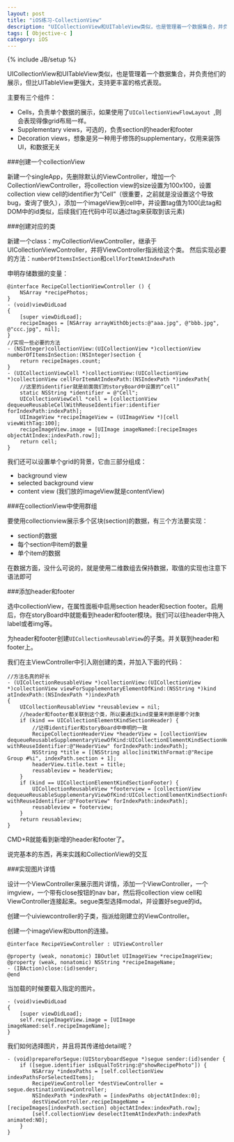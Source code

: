 ```yaml
---
layout: post
title: "iOS练习-CollectionView"
description: "UICollectionView和UITableView类似，也是管理着一个数据集合，并负责他们的展示，但比UITableView更强大，支持更丰富的格式表现。"
tags: [ Objective-c ]
category: iOS
---
```

{% include JB/setup %}


UICollectionView和UITableView类似，也是管理着一个数据集合，并负责他们的展示，但比UITableView更强大，支持更丰富的格式表现。

主要有三个组件：

- Cells，负责单个数据的展示，如果使用了`UICollectionViewFlowLayout `,则会表现得像grid布局一样。
- Supplementary views，可选的，负责section的header和footer
- Decoration views，想象是另一种用于修饰的supplementary，仅用来装饰UI，和数据无关

###创建一个collectionView

新建一个singleApp，先删除默认的ViewController，增加一个CollectionViewController，将collection view的size设置为100x100，设置collection view cell的identifier为“Cell”（很重要，之前就是没设置这个导致bug，查询了很久），添加一个imageView到cell中，并设置tag值为100(此tag和DOM中的id类似，后续我们在代码中可以通过tag来获取到该元素)

###创建对应的类

新建一个class：myCollectionViewController，继承于UICollectionViewController，并将ViewController指派给这个类。
然后实现必要的方法：`numberOfItemsInSection`和`cellForItemAtIndexPath`

申明存储数据的变量：

    @interface RecipeCollectionViewController () {
        NSArray *recipePhotos;
    }
    - (void)viewDidLoad
    {
        [super viewDidLoad];
        recipeImages = [NSArray arrayWithObjects:@"aaa.jpg", @"bbb.jpg", @"ccc.jpg", nil];
    }
    //实现一些必要的方法
    - (NSInteger)collectionView:(UICollectionView *)collectionView numberOfItemsInSection:(NSInteger)section {
        return recipeImages.count;
    }
    - (UICollectionViewCell *)collectionView:(UICollectionView *)collectionView cellForItemAtIndexPath:(NSIndexPath *)indexPath{
        //这里的identifier就是前面我们的storyBoard中设置的“cell”
        static NSString *identifier = @"Cell";
        UICollectionViewCell *cell = [collectionView dequeueReusableCellWithReuseIdentifier:identifier forIndexPath:indexPath];
        UIImageView *recipeImageView = (UIImageView *)[cell viewWithTag:100];
        recipeImageView.image = [UIImage imageNamed:[recipeImages objectAtIndex:indexPath.row]];
        return cell;
    }
    
我们还可以设置单个grid的背景，它由三部分组成：

- background view
- selected background view
- content view (我们放的imageView就是contentView)

###在collectionView中使用群组

要使用collectionview展示多个区块(section)的数据，有三个方法要实现：

- section的数据
- 每个section中item的数量
- 单个item的数据

在数据方面，没什么可说的，就是使用二维数组去保持数据，取值的实现也注意下语法即可

###添加header和footer

选中collectionView，在属性面板中启用section header和section footer。启用后，你在storyBoard中就能看到header和footer模块。我们可以往header中拖入label或者img等。

为header和footer创建`UICollectionReusableView`的子类。并关联到header和footer上。

我们在主ViewController中引入刚创建的类，并加入下面的代码：

    //方法名真的好长
    - (UICollectionReusableView *)collectionView:(UICollectionView *)collectionView viewForSupplementaryElementOfKind:(NSString *)kind atIndexPath:(NSIndexPath *)indexPath
    {
        UICollectionReusableView *reusableview = nil;
        //header和footer都关联到这个类，所以要通过kind变量来判断是哪个对象
        if (kind == UICollectionElementKindSectionHeader) {
            //记得identifier和storyBoard中申明的一致
            RecipeCollectionHeaderView *headerView = [collectionView dequeueReusableSupplementaryViewOfKind:UICollectionElementKindSectionHeader withReuseIdentifier:@"HeaderView" forIndexPath:indexPath];
            NSString *title = [[NSString alloc]initWithFormat:@"Recipe Group #%i", indexPath.section + 1];
            headerView.title.text = title;
            reusableview = headerView;
        }
        if (kind == UICollectionElementKindSectionFooter) {
            UICollectionReusableView *footerview = [collectionView dequeueReusableSupplementaryViewOfKind:UICollectionElementKindSectionFooter withReuseIdentifier:@"FooterView" forIndexPath:indexPath];
            reusableview = footerview;
        }
        return reusableview;
    }

CMD+R就能看到新增的header和footer了。


说完基本的东西，再来实践和CollectionView的交互

###实现图片详情

设计一个ViewController来展示图片详情，添加一个ViewController，一个imgview，一个带有close按钮的nav bar，然后将collection view cell和ViewController连接起来。segue类型选择modal，并设置好segue的id。

创建一个uiviewcontroller的子类，指派给刚建立的ViewController。

创建一个imageView和button的连接。

    @interface RecipeViewController : UIViewController

    @property (weak, nonatomic) IBOutlet UIImageView *recipeImageView;
    @property (weak, nonatomic) NSString *recipeImageName;
    - (IBAction)close:(id)sender;
    @end
    
当加载的时候要载入指定的图片。

    - (void)viewDidLoad
    {
        [super viewDidLoad];
        self.recipeImageView.image = [UIImage imageNamed:self.recipeImageName];
    }
    
我们如何选择图片，并且将其传递给detail呢？

    - (void)prepareForSegue:(UIStoryboardSegue *)segue sender:(id)sender {
        if ([segue.identifier isEqualToString:@"showRecipePhoto"]) {
            NSArray *indexPaths = [self.collectionView indexPathsForSelectedItems];
            RecipeViewController *destViewController = segue.destinationViewController;
            NSIndexPath *indexPath = [indexPaths objectAtIndex:0];
            destViewController.recipeImageName = [recipeImages[indexPath.section] objectAtIndex:indexPath.row];
            [self.collectionView deselectItemAtIndexPath:indexPath animated:NO];
        }
    }
